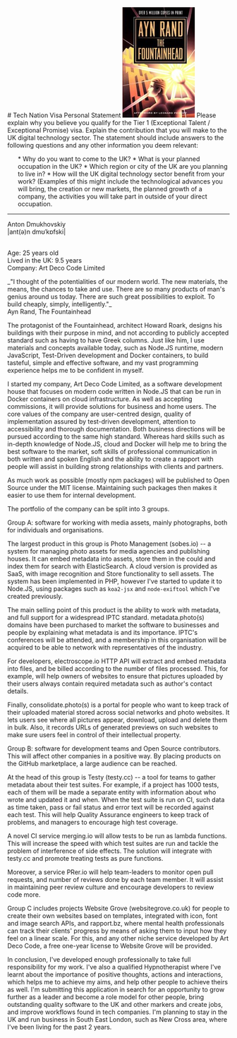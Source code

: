 <row>
  <col>
    # Tech Nation Visa Personal Statement
    <img alt="Ayn Rand Fountainhead Book Cover For Personal Statement" src="./fountainhead.jpg" img-fluid float-right ml-3 mb-3 />
    <block-quote>
      Please explain why you believe you qualify for the Tier 1 (Exceptional Talent / Exceptional Promise) visa.
    </block-quote>
      Explain the contribution that you will make to the UK digital technology sector. The statement should include answers to the following questions and any other information you deem relevant:
    <ul>
      * Why do you want to come to the UK?
      * What is your planned occupation in the UK?
      * Which region or city of the UK are you planning to live in?
      * How will the UK digital technology sector benefit from your work? (Examples of this might include the technological advances you will bring, the creation or new markets, the planned growth of a company, the activities you will take part in outside of your direct occupation.
    </ul>
  <hr>

Anton Dmukhovskiy<br>
|ant(ə)n dmʊˈkɒfski|<br><br>

Age: 25 years old<br>
Lived in the UK: 9.5 years<br>
Company: Art Deco Code Limited<br>

<p text-right>_"I thought of the potentialities of our modern world. The new materials, the means, the chances to take and use. There are so many products of man's genius around us today. There are such great possibilities to exploit. To build cheaply, simply, intelligently."_
  <br>Ayn Rand, The Fountainhead
</p>

The protagonist of the Fountainhead, architect Howard Roark, designs his buildings with their purpose in mind, and not according to publicly accepted standard such as having to have Greek columns. Just like him, I use materials and concepts available today, such as Node.JS runtime, modern JavaScript, Test-Driven development and Docker containers, to build tasteful, simple and effective software, and my vast programming experience helps me to be confident in myself.

I started my company, Art Deco Code Limited, as a software development house that focuses on modern code written in Node.JS that can be run in Docker containers on cloud infrastructure. As well as accepting commissions, it will provide solutions for business and home users. The core values of the company are user-centred design, quality of implementation assured by test-driven development, attention to accessibility and thorough documentation. Both business directions will be pursued according to the same high standard. Whereas hard skills such as in-depth knowledge of Node.JS, cloud and Docker will help me to bring the best software to the market, soft skills of professional communication in both written and spoken English and the ability to create a rapport with people will assist in building strong relationships with clients and partners.

As much work as possible (mostly npm packages) will be published to Open Source under the MIT license. Maintaining such packages then makes it easier to use them for internal development.

The portfolio of the company can be split into 3 groups.

Group A: software for working with media assets, mainly photographs, both for individuals and organisations.

The largest product in this group is Photo Management (sobes.io) -- a system for managing photo assets for media agencies and publishing houses. It can embed metadata into assets, store them in the could and index them for search with ElasticSearch. A cloud version is provided as SaaS, with image recognition and Store functionality to sell assets. The system has been implemented in PHP, however I've started to update it to Node.JS, using packages such as `koa2-jsx` and `node-exiftool` which I've created previously.

The main selling point of this product is the ability to work with metadata, and full support for a widespread IPTC standard. metadata.photo(s) domains have been purchased to market the software to businesses and people by explaining what metadata is and its importance. IPTC's conferences will be attended, and a membership in this organisation will be acquired to be able to network with representatives of the industry.

For developers, electroscope.io HTTP API will extract and embed metadata into files, and be billed according to the number of files processed. This, for example, will help owners of websites to ensure that pictures uploaded by their users always contain required metadata such as author's contact details.

Finally, consolidate.photo(s) is a portal for people who want to keep track of their uploaded material stored across social networks and photo websites. It lets users see where all pictures appear, download, upload and delete them in bulk. Also, it records URLs of generated previews on such websites to make sure users feel in control of their intellectual property.

Group B: software for development teams and Open Source contributors. This will affect other companies in a positive way. By placing products on the GitHub marketplace, a large audience can be reached.

At the head of this group is Testy (testy.cc) -- a tool for teams to gather metadata about their test suites. For example, if a project has 1000 tests, each of them will be made a separate entity with information about who wrote and updated it and when. When the test suite is run on CI, such data as time taken, pass or fail status and error text will be recorded against each test. This will help Quality Assurance engineers to keep track of problems, and managers to encourage high test coverage.

A novel CI service merging.io will allow tests to be run as lambda functions. This will increase the speed with which test suites are run and tackle the problem of interference of side effects. The solution will integrate with testy.cc and promote treating tests as pure functions.

Moreover, a service PRer.io will help team-leaders to monitor open pull requests, and number of reviews done by each team member. It will assist in maintaining peer review culture and encourage developers to review code more.

Group C includes projects Website Grove (websitegrove.co.uk) for people to create their own websites based on templates, integrated with icon, font and image search APIs, and rapport.bz, where mental health professionals can track their clients' progress by means of asking them to input how they feel on a linear scale. For this, and any other niche service developed by Art Deco Code, a free one-year license to Website Grove will be provided.

In conclusion, I've developed enough professionally to take full responsibility for my work. I've also a qualified Hypnotherapist where I've learnt about the importance of positive thoughts, actions and interactions, which helps me to achieve my aims, and help other people to achieve theirs as well. I'm submitting this application in search for an opportunity to grow further as a leader and become a role model for other people, bring outstanding quality software to the UK and other markers and create jobs, and improve workflows found in tech companies. I'm planning to stay in the UK and run business in South East London, such as New Cross area, where I've been living for the past 2 years.
  </col>
</row>